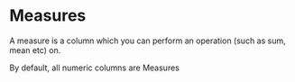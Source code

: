 # Measures

A measure is a column which you can perform an operation (such as sum, mean etc) on.
 
By default, all numeric columns are Measures